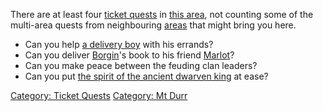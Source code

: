 There are at least four [ticket
quests](:Category:_Ticket_Quests.md "wikilink") in [this
area](:Category:_Mt_Durr.md "wikilink"), not counting some of the
multi-area quests from neighbouring
[areas](:Category:_Areas.md "wikilink") that might bring you here.

-   Can you help [a delivery boy](Tomli_Son_Of_Bomli.md "wikilink") with
    his errands?
-   Can you deliver [Borgin](Retired_Patriarch_Borgin.md "wikilink")'s
    book to his friend [Marlot](Marlot.md "wikilink")?
-   Can you make peace between the feuding clan leaders?
-   Can you put [the spirit of the ancient dwarven
    king](Shade_Of_King_Vorin.md "wikilink") at ease?

[Category: Ticket Quests](Category:_Ticket_Quests "wikilink") [Category:
Mt Durr](Category:_Mt_Durr "wikilink")
